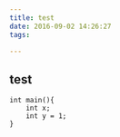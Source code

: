```yaml
---
title: test
date: 2016-09-02 14:26:27
tags:

---
```


## test
```
int main(){
	int x;
	int y = 1;
}
```